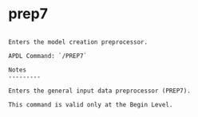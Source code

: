 # prep7

```{py:method} Mapdl.prep7(**kwargs)

Enters the model creation preprocessor.

APDL Command: `/PREP7`

Notes
---------

Enters the general input data preprocessor (PREP7).

This command is valid only at the Begin Level.

```